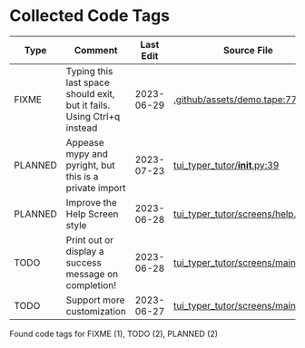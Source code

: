 # Collected Code Tags

| Type    | Comment                                                                | Last Edit   | Source File                                                                                                                                                          |
|---------|------------------------------------------------------------------------|-------------|----------------------------------------------------------------------------------------------------------------------------------------------------------------------|
| FIXME   | Typing this last space should exit, but it fails. Using Ctrl+q instead | 2023-06-29  | [.github/assets/demo.tape:77](https://github.com/KyleKing/tui-typer-tutor/blame/5efc8db85ef6f0d46a2639c32c443a9aed39ca1c/.github/assets/demo.tape#L77)               |
| PLANNED | Appease mypy and pyright, but this is a private import                 | 2023-07-23  | [tui_typer_tutor/__init__.py:39](https://github.com/KyleKing/tui-typer-tutor/blame/main/tui_typer_tutor/__init__.py#L39)                                                                                                                                                                      |
| PLANNED | Improve the Help Screen style                                          | 2023-06-28  | [tui_typer_tutor/screens/help.py:23](https://github.com/KyleKing/tui-typer-tutor/blame/794d01c0b119ac08b6e308dcf69f3b9298c380c6/tui_typer_tutor/screens/help.py#L23) |
| TODO    | Print out or display a success message on completion!                  | 2023-06-28  | [tui_typer_tutor/screens/main.py:75](https://github.com/KyleKing/tui-typer-tutor/blame/67a0c03adff0ebe66d8a47029713927206da9b93/tui_typer_tutor/screens/main.py#L71) |
| TODO    | Support more customization                                             | 2023-06-27  | [tui_typer_tutor/screens/main.py:92](https://github.com/KyleKing/tui-typer-tutor/blame/f6a9f046e4892b5e43773458fc9388cd8830cfe3/tui_typer_tutor/screens/main.py#L86) |

Found code tags for FIXME (1), TODO (2), PLANNED (2)

<!-- calcipy_skip_tags -->
